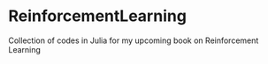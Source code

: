 # ReinforcementLearning
Collection of codes in Julia for my upcoming book on Reinforcement Learning
